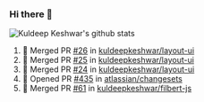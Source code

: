 ### Hi there 👋

<!--
**kuldeepkeshwar/kuldeepkeshwar** is a ✨ _special_ ✨ repository because its `README.md` (this file) appears on your GitHub profile.

Here are some ideas to get you started:

- 🔭 I’m currently working on ...
- 🌱 I’m currently learning ...
- 👯 I’m looking to collaborate on ...
- 🤔 I’m looking for help with ...
- 💬 Ask me about ...
- 📫 How to reach me: ...
- 😄 Pronouns: ...
- ⚡ Fun fact: ...
-->
![Kuldeep Keshwar's github stats](https://github-readme-stats.vercel.app/api?username=kuldeepkeshwar&show_icons=true)

<!--START_SECTION:activity-->
1. 🎉 Merged PR [#26](https://github.com//kuldeepkeshwar/layout-ui/pull/26) in [kuldeepkeshwar/layout-ui](https://github.com//kuldeepkeshwar/layout-ui)
2. 🎉 Merged PR [#25](https://github.com//kuldeepkeshwar/layout-ui/pull/25) in [kuldeepkeshwar/layout-ui](https://github.com//kuldeepkeshwar/layout-ui)
3. 🎉 Merged PR [#24](https://github.com//kuldeepkeshwar/layout-ui/pull/24) in [kuldeepkeshwar/layout-ui](https://github.com//kuldeepkeshwar/layout-ui)
4. 💪 Opened PR [#435](https://github.com//atlassian/changesets/pull/435) in [atlassian/changesets](https://github.com//atlassian/changesets)
5. 🎉 Merged PR [#61](https://github.com//kuldeepkeshwar/filbert-js/pull/61) in [kuldeepkeshwar/filbert-js](https://github.com//kuldeepkeshwar/filbert-js)
<!--END_SECTION:activity-->
